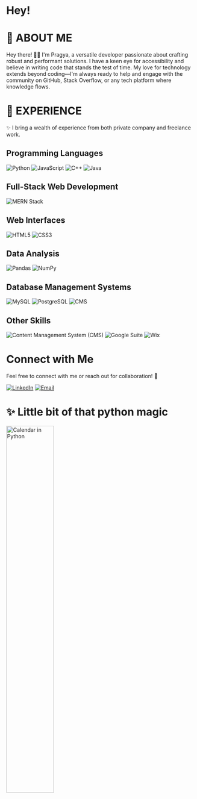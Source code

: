 # Hey!
# 👋 ABOUT ME

Hey there! 👨‍💻 I'm Pragya, a versatile developer passionate about crafting robust and performant solutions. I have a keen eye for accessibility and believe in writing code that stands the test of time. My love for technology extends beyond coding—I'm always ready to help and engage with the community on GitHub, Stack Overflow, or any tech platform where knowledge flows.

# 🚀 EXPERIENCE

✨ I bring a wealth of experience from both private company and freelance work. 

## Programming Languages
![Python](https://img.shields.io/badge/Python-3.x-blue)
![JavaScript](https://img.shields.io/badge/JavaScript-ES6-yellow)
![C++](https://img.shields.io/badge/C++-brightgreen)
![Java](https://img.shields.io/badge/Java-8-orange)

## Full-Stack Web Development
![MERN Stack](https://img.shields.io/badge/MERN%20Stack-MongoDB%2C%20Express%2C%20React%2C%20Node-brightgreen)

## Web Interfaces
![HTML5](https://img.shields.io/badge/HTML5-red)
![CSS3](https://img.shields.io/badge/CSS3-blueviolet)

## Data Analysis
![Pandas](https://img.shields.io/badge/Pandas-1.x-yellowgreen)
![NumPy](https://img.shields.io/badge/NumPy-1.x-blue)

## Database Management Systems
![MySQL](https://img.shields.io/badge/MySQL-blue)
![PostgreSQL](https://img.shields.io/badge/PostgreSQL-blueviolet)
![CMS](https://img.shields.io/badge/CMS-orange)

## Other Skills
![Content Management System (CMS)](https://img.shields.io/badge/CMS-lightblue)
![Google Suite](https://img.shields.io/badge/Google%20Suite-blue)
![Wix](https://img.shields.io/badge/Wix-green)

# Connect with Me

Feel free to connect with me or reach out for collaboration! 👋

[![LinkedIn](https://img.shields.io/badge/LinkedIn-Connect-blue)](https://www.linkedin.com/in/pragya-jain-it)
[![Email](https://img.shields.io/badge/Email-Send%20an%20Email-red)](mailto:123pragya.jain122@gmail.com)


# ✨ Little bit of that python magic 
<div align="Left">
  <img src="https://github.com/pragya-jain-00/readme/assets/101741697/5adf45c1-48e9-4ad9-a10a-7f07ee2c5b09" width="50%" alt="Calendar in Python">
</div>
